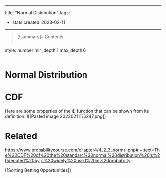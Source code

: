 
---
title:  "Normal Distribution"
tags:
- stats
created: 2023-02-11
---

>[!summary]+ Contents
>```toc
style: number
min_depth:1
max_depth:6 
>```


# Normal Distribution

# CDF
Here are some properties of the Φ function that can be shown from its definition.
![[Pasted image 20230211175247.png]]
# Related
https://www.probabilitycourse.com/chapter4/4_2_3_normal.php#:~:text=The%20CDF%20of%20the%20standard%20normal%20distribution%20is%20denoted%20by,is%20widely%20used%20in%20probability.

[[Sorting Betting Opportunities]]